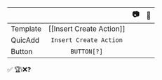 |          |                          | 📷  | 🧪  |
| -------- | :----------------------: | :-: | :-: |
| Template | [[Insert Create Action]] |     |     |
| QuicAdd  |  `Insert Create Action`  |     |     |
| Button   |       `BUTTON[?]`        |     |     |

✅ 🏆ℹ️❌❓ 
